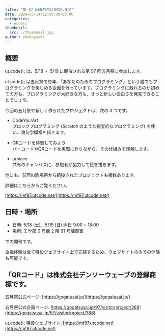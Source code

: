 ```yaml
---
title: "第 97 回五月祭に参加します"
date: 2024-05-14T12:00:00+09:00
categories:
  - events
thumbnail:
  src: ./thumbnail.jpg
author: ykobayashi
---
```


## 概要

ut.code(); は、5/18 ・ 5/19 に開催される第 97 回五月祭に参加します。

ut.code(); は五月祭で毎年、「あなたのためのプログラミング」という誰でもプログラミングを楽しめる企画を行っています。プログラミングに触れるのが初めての方も、プログラミングが大好きな方も、きっと新しい面白さを発見できることでしょう。

今回の五月祭で新しく作られたプロジェクトは、次の 3 つです。

- CodeYourArt  
  ブロックプログラミング (Scratch のような視覚的なプログラミング) を使い、幾何学模様を描きます。

- QRコードを体験してみよう  
  バーコードやQRコードを実際に作りながら、その仕組みを理解します。

- u/place  
  共有のキャンバスに、参加者が協力して絵を描きます。

他にも、前回の駒場祭から続投されたプロジェクトも複数あります。

詳細はこちらからご覧ください。

[https://mf97.utcode.net/](https://mf97.utcode.net/)

## 日時・場所

- 日時: 5/18 (土)、5/19 (日) 両日 9:00 ~ 18:00
- 場所: 工学部 6 号館 2 階 61 号講義室

での開催です。

企画体験は全て特設ウェブサイト上で完結するため、ウェブサイトのみでの体験も可能です。

## 「QRコード」は株式会社デンソーウェーブの登録商標です。

五月祭公式ページ: [https://gogatusai.jp/](https://gogatusai.jp/)

五月祭公式企画ページ: [https://gogatsusai.jp/97/visitor/project/388](https://gogatsusai.jp/97/visitor/project/388)

ut.code(); 特設ウェブサイト: [https://mf97.utcode.net](https://mf97.utcode.net)
